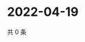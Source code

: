 # 2022-04-19

共 0 条

<!-- BEGIN WEIBO -->
<!-- 最后更新时间 Tue Apr 19 2022 00:03:58 GMT+0800 (China Standard Time) -->

<!-- END WEIBO -->

